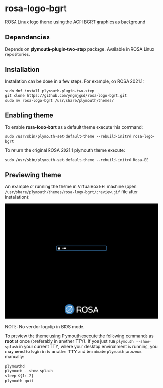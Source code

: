 # rosa-logo-bgrt
ROSA Linux logo theme using the ACPI BGRT graphics as background

## Dependencies

Depends on **plymouth-plugin-two-step** package. Available in ROSA Linux repositories.

## Installation

Installation can be done in a few steps. For example, on ROSA 2021.1:

```
sudo dnf install plymouth-plugin-two-step
git clone https://github.com/yngmjgsd/rosa-logo-bgrt.git
sudo mv rosa-logo-bgrt /usr/share/plymouth/themes/
```

## Enabling theme

To enable **rosa-logo-bgrt** as a default theme execute this command:

```
sudo /usr/sbin/plymouth-set-default-theme --rebuild-initrd rosa-logo-bgrt
```

To return the original ROSA 2021.1 plymouth theme execute:

```
sudo /usr/sbin/plymouth-set-default-theme --rebuild-initrd Rosa-EE
```

## Previewing theme

An example of running the theme in VirtualBox EFI machine (open `/usr/share/plymouth/themes/rosa-logo-bgrt/preview.gif` file after installation):

![til](./preview.gif)

NOTE: No vendor logotip in BIOS mode.

To preview the theme using Plymouth execute the following commands as **root** at once (preferably in another TTY). If you just run `plymouth --show-splash` in your current TTY, where your desktop environment is running, you may need to login in to another TTY and terminate `plymouth` process manually:

```
plymouthd
plymouth --show-splash
sleep ${1:-2}
plymouth quit
```
